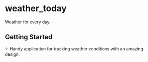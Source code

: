 # weather_today

Weather for every day.

## Getting Started

✨ Handy application for tracking weather conditions with an amazing design.

